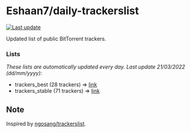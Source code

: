 
# Eshaan7/daily-trackerslist 

[![Last update](https://img.shields.io/badge/Last%20update-21/03/2022-blue.svg)](#)

Updated list of public BitTorrent trackers.

### Lists
*These lists are automatically updated every day. Last update 21/03/2022 (_dd/mm/yyyy_):*

* trackers_best (28 trackers) => [link](https://raw.githubusercontent.com/eshaan7/daily-trackerslist/master/trackers_best.txt)
* trackers_stable (71 trackers) => [link](https://raw.githubusercontent.com/eshaan7/daily-trackerslist/master/trackers_stable.txt)

## Note

Inspired by [ngosang/trackerslist](https://github.com/ngosang/trackerslist).
